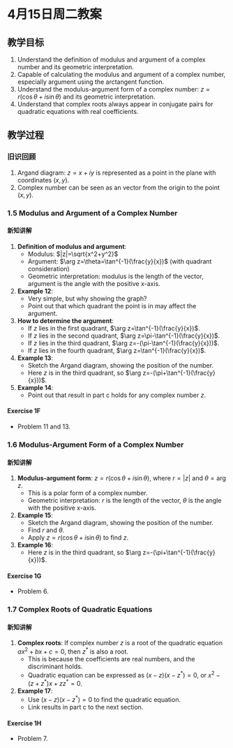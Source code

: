 # 4月15日周二教案

## 教学目标

1. Understand the definition of modulus and argument of a complex number and its geometric interpretation.
2. Capable of calculating the modulus and argument of a complex number, especially argument using the arctangent function.
3. Understand the modulus-argument form of a complex number: $z=r(\cos\theta+i\sin\theta)$ and its geometric interpretation.
4. Understand that complex roots always appear in conjugate pairs for quadratic equations with real coefficients.

## 教学过程

### 旧识回顾

1. Argand diagram: $z=x+iy$ is represented as a point in the plane with coordinates $(x,y)$.
2. Complex number can be seen as an vector from the origin to the point $(x,y)$.

### 1.5 Modulus and Argument of a Complex Number

#### 新知讲解

1. **Definition of modulus and argument**:
   - Modulus: $|z|=\sqrt{x^2+y^2}$
   - Argument: $\arg z=\theta=\tan^{-1}(\frac{y}{x})$ (with quadrant consideration)
   - Geometric interpretation: modulus is the length of the vector, argument is the angle with the positive x-axis.
2. **Example 12**:
   - Very simple, but why showing the graph?
   - Point out that which quadrant the point is in may affect the argument.
3. **How to determine the argument**:
   - If $z$ lies in the first quadrant, $\arg z=\tan^{-1}(\frac{y}{x})$.
   - If $z$ lies in the second quadrant, $\arg z=\pi-\tan^{-1}(\frac{y}{x})$.
   - If $z$ lies in the third quadrant, $\arg z=-(\pi-\tan^{-1}(\frac{y}{x}))$.
   - If $z$ lies in the fourth quadrant, $\arg z=\tan^{-1}(\frac{y}{x})$.
4. **Example 13**:
   - Sketch the Argand diagram, showing the position of the number.
   - Here $z$ is in the third quadrant, so $\arg z=-(\pi+\tan^{-1}(\frac{y}{x}))$.
5. **Example 14**:
   - Point out that result in part c holds for any complex number $z$.

#### Exercise 1F

- Problem 11 and 13.

### 1.6 Modulus-Argument Form of a Complex Number

#### 新知讲解

1. **Modulus-argument form**: $z=r(\cos\theta+i\sin\theta)$, where $r=|z|$ and $\theta=\arg z$.
   - This is a polar form of a complex number.
   - Geometric interpretation: $r$ is the length of the vector, $\theta$ is the angle with the positive x-axis.
2. **Example 15**:
   - Sketch the Argand diagram, showing the position of the number.
   - Find $r$ and $\theta$.
   - Apply $z=r(\cos\theta+i\sin\theta)$ to find $z$.
3. **Example 16**:
   - Here $z$ is in the third quadrant, so $\arg z=-(\pi+\tan^{-1}(\frac{y}{x}))$.

#### Exercise 1G

- Problem 6.

### 1.7 Complex Roots of Quadratic Equations

#### 新知讲解

1. **Complex roots**: If complex number $z$ is a root of the quadratic equation $ax^2+bx+c=0$, then $z^*$ is also a root.
   - This is because the coefficients are real numbers, and the discriminant holds.
   - Quadratic equation can be expressed as $(x-z)(x-z^*)=0$, or $x^2-(z+z^*)x+zz^*=0$.
2. **Example 17**:
   - Use $(x-z)(x-z^*)=0$ to find the quadratic equation.
   - Link results in part c to the next section.

#### Exercise 1H

- Problem 7.
